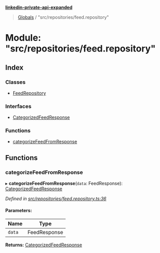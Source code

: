 **[linkedin-private-api-expanded](../README.md)**

> [Globals](../globals.md) / "src/repositories/feed.repository"

# Module: "src/repositories/feed.repository"

## Index

### Classes

* [FeedRepository](../classes/_src_repositories_feed_repository_.feedrepository.md)

### Interfaces

* [CategorizedFeedResponse](../interfaces/_src_repositories_feed_repository_.categorizedfeedresponse.md)

### Functions

* [categorizeFeedFromResponse](_src_repositories_feed_repository_.md#categorizefeedfromresponse)

## Functions

### categorizeFeedFromResponse

▸ **categorizeFeedFromResponse**(`data`: FeedResponse): [CategorizedFeedResponse](../interfaces/_src_repositories_feed_repository_.categorizedfeedresponse.md)

*Defined in [src/repositories/feed.repository.ts:36](https://github.com/khanhtranngoccva/linkedin-private-api/blob/a63729e/src/repositories/feed.repository.ts#L36)*

#### Parameters:

Name | Type |
------ | ------ |
`data` | FeedResponse |

**Returns:** [CategorizedFeedResponse](../interfaces/_src_repositories_feed_repository_.categorizedfeedresponse.md)
